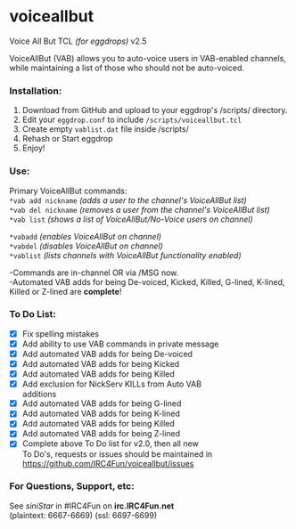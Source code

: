 # voiceallbut
Voice All But TCL _(for eggdrops)_
v2.5    

VoiceAllBut (VAB) allows you to auto-voice users in VAB-enabled channels, while maintaining a list of those who should not be auto-voiced.    

### Installation:
 1. Download from GitHub and upload to your eggdrop's /scripts/ directory.  
 2. Edit your `eggdrop.conf` to include `/scripts/voiceallbut.tcl` 
 3. Create empty `vablist.dat` file inside /scripts/  
 4. Rehash or Start eggdrop  
 5. Enjoy!    
 
### Use:  
 Primary VoiceAllBut commands:  
 ``*vab add nickname`` _(adds a user to the channel's VoiceAllBut list)_  
 ``*vab del nickname`` _(removes a user from the channel's VoiceAllBut list)_  
 ``*vab list`` _(shows a list of VoiceAllBut/No-Voice users on channel)_    
 
 ``*vabadd`` _(enables VoiceAllBut on channel)_  
 ``*vabdel`` _(disables VoiceAllBut on channel)_  
 ``*vablist`` _(lists channels with VoiceAllBut functionality enabled)_    

-Commands are in-channel OR via /MSG now.  
-Automated VAB adds for being De-voiced, Kicked, Killed, G-lined, K-lined, Killed or Z-lined 
are **complete**!    

### To Do List:  
- [x] Fix spelling mistakes  
- [x] Add ability to use VAB commands in private message  
- [x] Add automated VAB adds for being De-voiced  
- [x] Add automated VAB adds for being Kicked  
- [x] Add automated VAB adds for being Killed  
- [x] Add exclusion for NickServ KILLs from Auto VAB  
additions  
- [x] Add automated VAB adds for being G-lined  
- [x] Add automated VAB adds for being K-lined  
- [x] Add automated VAB adds for being Killed  
- [x] Add automated VAB adds for being Z-lined  
- [x] Complete above To Do list for v2.0, then all new  
To Do's, requests or issues should be maintained in  
https://github.com/IRC4Fun/voiceallbut/issues  

### For Questions, Support, etc:  
See _siniStar_ in #IRC4Fun on **irc.IRC4Fun.net**  
(plaintext: 6667-6669)
(ssl: 6697-6699)
